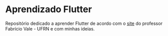 # Aprendizado Flutter

Repositório dedicado a aprender Flutter de acordo com o [site](https://sites.google.com/view/fabricio10/página-inicial/cursos/oo-dart?authuser=0) do professor Fabrício Vale - UFRN e com minhas ideias.
